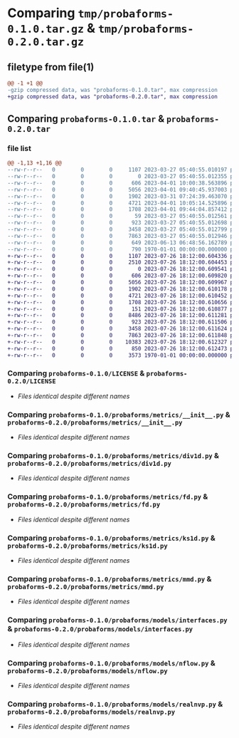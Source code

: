 # Comparing `tmp/probaforms-0.1.0.tar.gz` & `tmp/probaforms-0.2.0.tar.gz`

## filetype from file(1)

```diff
@@ -1 +1 @@
-gzip compressed data, was "probaforms-0.1.0.tar", max compression
+gzip compressed data, was "probaforms-0.2.0.tar", max compression
```

## Comparing `probaforms-0.1.0.tar` & `probaforms-0.2.0.tar`

### file list

```diff
@@ -1,13 +1,16 @@
--rw-r--r--   0        0        0     1107 2023-03-27 05:40:55.010197 probaforms-0.1.0/LICENSE
--rw-r--r--   0        0        0        0 2023-03-27 05:40:55.012355 probaforms-0.1.0/probaforms/__init__.py
--rw-r--r--   0        0        0      606 2023-04-01 10:00:38.563896 probaforms-0.1.0/probaforms/metrics/__init__.py
--rw-r--r--   0        0        0     5056 2023-04-01 09:40:45.937003 probaforms-0.1.0/probaforms/metrics/div1d.py
--rw-r--r--   0        0        0     1902 2023-03-31 07:24:39.463070 probaforms-0.1.0/probaforms/metrics/fd.py
--rw-r--r--   0        0        0     4721 2023-04-01 10:05:14.525896 probaforms-0.1.0/probaforms/metrics/ks1d.py
--rw-r--r--   0        0        0     1708 2023-04-01 09:44:04.857412 probaforms-0.1.0/probaforms/metrics/mmd.py
--rw-r--r--   0        0        0       59 2023-03-27 05:40:55.012561 probaforms-0.1.0/probaforms/models/__init__.py
--rw-r--r--   0        0        0      923 2023-03-27 05:40:55.012698 probaforms-0.1.0/probaforms/models/interfaces.py
--rw-r--r--   0        0        0     3458 2023-03-27 05:40:55.012799 probaforms-0.1.0/probaforms/models/nflow.py
--rw-r--r--   0        0        0     7863 2023-03-27 05:40:55.012946 probaforms-0.1.0/probaforms/models/realnvp.py
--rw-r--r--   0        0        0      649 2023-06-13 06:48:56.162789 probaforms-0.1.0/pyproject.toml
--rw-r--r--   0        0        0      790 1970-01-01 00:00:00.000000 probaforms-0.1.0/PKG-INFO
+-rw-r--r--   0        0        0     1107 2023-07-26 18:12:00.604336 probaforms-0.2.0/LICENSE
+-rw-r--r--   0        0        0     2510 2023-07-26 18:12:00.604453 probaforms-0.2.0/README.md
+-rw-r--r--   0        0        0        0 2023-07-26 18:12:00.609541 probaforms-0.2.0/probaforms/__init__.py
+-rw-r--r--   0        0        0      606 2023-07-26 18:12:00.609820 probaforms-0.2.0/probaforms/metrics/__init__.py
+-rw-r--r--   0        0        0     5056 2023-07-26 18:12:00.609967 probaforms-0.2.0/probaforms/metrics/div1d.py
+-rw-r--r--   0        0        0     1902 2023-07-26 18:12:00.610178 probaforms-0.2.0/probaforms/metrics/fd.py
+-rw-r--r--   0        0        0     4721 2023-07-26 18:12:00.610452 probaforms-0.2.0/probaforms/metrics/ks1d.py
+-rw-r--r--   0        0        0     1708 2023-07-26 18:12:00.610656 probaforms-0.2.0/probaforms/metrics/mmd.py
+-rw-r--r--   0        0        0      151 2023-07-26 18:12:00.610877 probaforms-0.2.0/probaforms/models/__init__.py
+-rw-r--r--   0        0        0     8486 2023-07-26 18:12:00.611281 probaforms-0.2.0/probaforms/models/cvae.py
+-rw-r--r--   0        0        0      923 2023-07-26 18:12:00.611506 probaforms-0.2.0/probaforms/models/interfaces.py
+-rw-r--r--   0        0        0     3458 2023-07-26 18:12:00.611624 probaforms-0.2.0/probaforms/models/nflow.py
+-rw-r--r--   0        0        0     7863 2023-07-26 18:12:00.611848 probaforms-0.2.0/probaforms/models/realnvp.py
+-rw-r--r--   0        0        0    10383 2023-07-26 18:12:00.612327 probaforms-0.2.0/probaforms/models/wgan.py
+-rw-r--r--   0        0        0      850 2023-07-26 18:12:00.612473 probaforms-0.2.0/pyproject.toml
+-rw-r--r--   0        0        0     3573 1970-01-01 00:00:00.000000 probaforms-0.2.0/PKG-INFO
```

### Comparing `probaforms-0.1.0/LICENSE` & `probaforms-0.2.0/LICENSE`

 * *Files identical despite different names*

### Comparing `probaforms-0.1.0/probaforms/metrics/__init__.py` & `probaforms-0.2.0/probaforms/metrics/__init__.py`

 * *Files identical despite different names*

### Comparing `probaforms-0.1.0/probaforms/metrics/div1d.py` & `probaforms-0.2.0/probaforms/metrics/div1d.py`

 * *Files identical despite different names*

### Comparing `probaforms-0.1.0/probaforms/metrics/fd.py` & `probaforms-0.2.0/probaforms/metrics/fd.py`

 * *Files identical despite different names*

### Comparing `probaforms-0.1.0/probaforms/metrics/ks1d.py` & `probaforms-0.2.0/probaforms/metrics/ks1d.py`

 * *Files identical despite different names*

### Comparing `probaforms-0.1.0/probaforms/metrics/mmd.py` & `probaforms-0.2.0/probaforms/metrics/mmd.py`

 * *Files identical despite different names*

### Comparing `probaforms-0.1.0/probaforms/models/interfaces.py` & `probaforms-0.2.0/probaforms/models/interfaces.py`

 * *Files identical despite different names*

### Comparing `probaforms-0.1.0/probaforms/models/nflow.py` & `probaforms-0.2.0/probaforms/models/nflow.py`

 * *Files identical despite different names*

### Comparing `probaforms-0.1.0/probaforms/models/realnvp.py` & `probaforms-0.2.0/probaforms/models/realnvp.py`

 * *Files identical despite different names*

